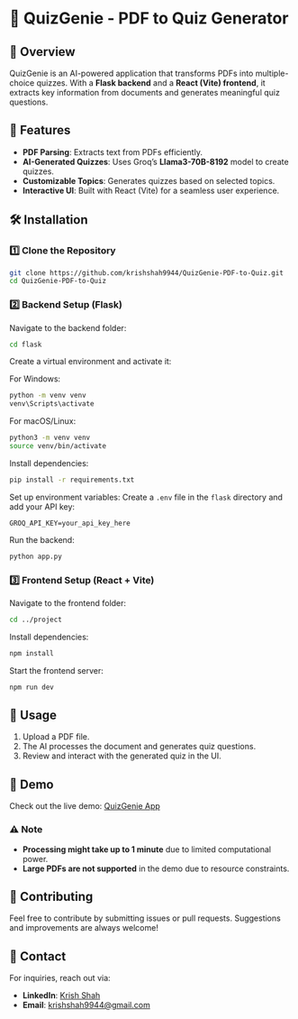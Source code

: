 # 🧠 QuizGenie - PDF to Quiz Generator

## 📝 Overview

QuizGenie is an AI-powered application that transforms PDFs into multiple-choice quizzes. With a **Flask backend** and a **React (Vite) frontend**, it extracts key information from documents and generates meaningful quiz questions.

## 🚀 Features

- **PDF Parsing**: Extracts text from PDFs efficiently.
- **AI-Generated Quizzes**: Uses Groq’s **Llama3-70B-8192** model to create quizzes.
- **Customizable Topics**: Generates quizzes based on selected topics.
- **Interactive UI**: Built with React (Vite) for a seamless user experience.

## 🛠️ Installation

### 1️⃣ Clone the Repository

```bash
git clone https://github.com/krishshah9944/QuizGenie-PDF-to-Quiz.git
cd QuizGenie-PDF-to-Quiz
```

### 2️⃣ Backend Setup (Flask)

Navigate to the backend folder:

```bash
cd flask
```

Create a virtual environment and activate it:

For Windows:
```bash
python -m venv venv
venv\Scripts\activate
```
For macOS/Linux:
```bash
python3 -m venv venv
source venv/bin/activate
```

Install dependencies:
```bash
pip install -r requirements.txt
```

Set up environment variables:
Create a `.env` file in the `flask` directory and add your API key:
```
GROQ_API_KEY=your_api_key_here
```

Run the backend:
```bash
python app.py
```

### 3️⃣ Frontend Setup (React + Vite)

Navigate to the frontend folder:
```bash
cd ../project
```

Install dependencies:
```bash
npm install
```

Start the frontend server:
```bash
npm run dev
```

## 📌 Usage

1. Upload a PDF file.
2. The AI processes the document and generates quiz questions.
3. Review and interact with the generated quiz in the UI.

## 🎥 Demo

Check out the live demo: [QuizGenie App](https://quiz-genie-pdf-to-quiz.vercel.app/)

### ⚠️ Note
- **Processing might take up to 1 minute** due to limited computational power.
- **Large PDFs are not supported** in the demo due to resource constraints.

## 🤝 Contributing

Feel free to contribute by submitting issues or pull requests. Suggestions and improvements are always welcome!

## 📧 Contact

For inquiries, reach out via:

- **LinkedIn**: [Krish Shah](https://www.linkedin.com/in/krishshah9944/)
- **Email**: [krishshah9944@gmail.com](mailto:krishshah9944@gmail.com)


